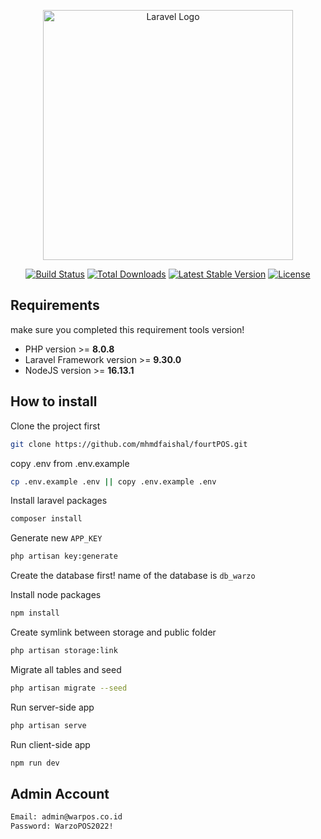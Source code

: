 <p align="center"><a href="https://laravel.com" target="_blank"><img src="https://raw.githubusercontent.com/laravel/art/master/logo-lockup/5%20SVG/2%20CMYK/1%20Full%20Color/laravel-logolockup-cmyk-red.svg" width="400" alt="Laravel Logo"></a></p>

<p align="center">
<a href="https://travis-ci.org/laravel/framework"><img src="https://travis-ci.org/laravel/framework.svg" alt="Build Status"></a>
<a href="https://packagist.org/packages/laravel/framework"><img src="https://img.shields.io/packagist/dt/laravel/framework" alt="Total Downloads"></a>
<a href="https://packagist.org/packages/laravel/framework"><img src="https://img.shields.io/packagist/v/laravel/framework" alt="Latest Stable Version"></a>
<a href="https://packagist.org/packages/laravel/framework"><img src="https://img.shields.io/packagist/l/laravel/framework" alt="License"></a>
</p>

## Requirements

make sure you completed this requirement tools version!

-   PHP version >= **8.0.8**
-   Laravel Framework version >= **9.30.0**
-   NodeJS version >= **16.13.1**

## How to install

Clone the project first

```bash
git clone https://github.com/mhmdfaishal/fourtPOS.git
```

copy .env from .env.example

```bash
cp .env.example .env || copy .env.example .env
```

Install laravel packages

```bash
composer install
```

Generate new `APP_KEY`

```bash
php artisan key:generate
```

Create the database first! name of the database is `db_warzo`

Install node packages

```bash
npm install
```

Create symlink between storage and public folder

```bash
php artisan storage:link
```

Migrate all tables and seed

```bash
php artisan migrate --seed
```

Run server-side app

```bash
php artisan serve
```

Run client-side app

```bash
npm run dev
```

## Admin Account

```bash
Email: admin@warpos.co.id
Password: WarzoPOS2022!
```